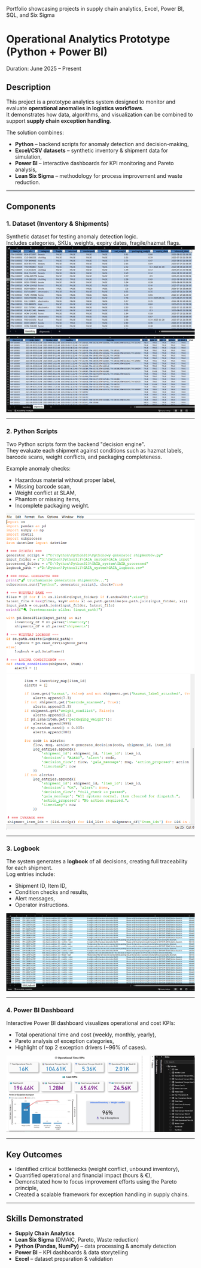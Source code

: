 Portfolio showcasing projects in supply chain analytics, Excel, Power BI, SQL, and Six Sigma

# Operational Analytics Prototype (Python + Power BI)

 Duration: June 2025 – Present  

##  Description
This project is a prototype analytics system designed to monitor and evaluate **operational anomalies in logistics workflows**.  
It demonstrates how data, algorithms, and visualization can be combined to support **supply chain exception handling**.

The solution combines:
-  **Python** – backend scripts for anomaly detection and decision-making,  
-  **Excel/CSV datasets** – synthetic inventory & shipment data for simulation,  
-  **Power BI** – interactive dashboards for KPI monitoring and Pareto analysis,  
-  **Lean Six Sigma** – methodology for process improvement and waste reduction.  

---

##  Components

### 1. Dataset (Inventory & Shipments)
Synthetic dataset for testing anomaly detection logic.  
Includes categories, SKUs, weights, expiry dates, fragile/hazmat flags.  
![Dataset](Dataset.png)  
![Shipments](Shipments.png)  

---

### 2. Python Scripts
Two Python scripts form the backend "decision engine".  
They evaluate each shipment against conditions such as hazmat labels, barcode scans, weight conflicts, and packaging completeness.  

Example anomaly checks:
- Hazardous material without proper label,  
- Missing barcode scan,  
- Weight conflict at SLAM,  
- Phantom or missing items,  
- Incomplete packaging weight.  

![Python Script](Python_script.png)  
![Python Script 2](Python_Script1.png)  

---

### 3. Logbook
The system generates a **logbook** of all decisions, creating full traceability for each shipment.  
Log entries include:  
- Shipment ID, Item ID,  
- Condition checks and results,  
- Alert messages,  
- Operator instructions.  

![Logbook](Logbook.png)  

---

### 4. Power BI Dashboard
Interactive Power BI dashboard visualizes operational and cost KPIs:  
- Total operational time and cost (weekly, monthly, yearly),  
- Pareto analysis of exception categories,  
- Highlight of top 2 exception drivers (~96% of cases).  

![Power BI Dashboard](PowerBI_dashboard.png)  

---

##  Key Outcomes
- Identified critical bottlenecks (weight conflict, unbound inventory),  
- Quantified operational and financial impact (hours & €),  
- Demonstrated how to focus improvement efforts using the Pareto principle,  
- Created a scalable framework for exception handling in supply chains.  

---

##  Skills Demonstrated
- **Supply Chain Analytics**  
- **Lean Six Sigma** (DMAIC, Pareto, Waste reduction)  
- **Python (Pandas, NumPy)** – data processing & anomaly detection  
- **Power BI** – KPI dashboards & data storytelling  
- **Excel** – dataset preparation & validation  
